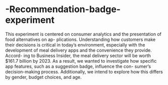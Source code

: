 # -Recommendation-badge-experiment

This experiment is centered on consumer analytics and the presentation of food alternatives on ap- plications. Understanding how customers make their decisions is critical in today’s environment, especially with the development of meal delivery apps and the convenience they provide. Accord- ing to Business Insider, the meal delivery sector will be worth $161.7 billion by 2023. As a result, we wanted to investigate how specific app features, such as a suggestion badge, influence the con- sumer’s decision-making process. Additionally, we intend to explore how this differs by gender, budget choices, and age.
